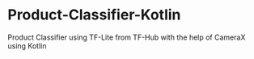 # Product-Classifier-Kotlin

Product Classifier using TF-Lite from TF-Hub with the help of CameraX using Kotlin
